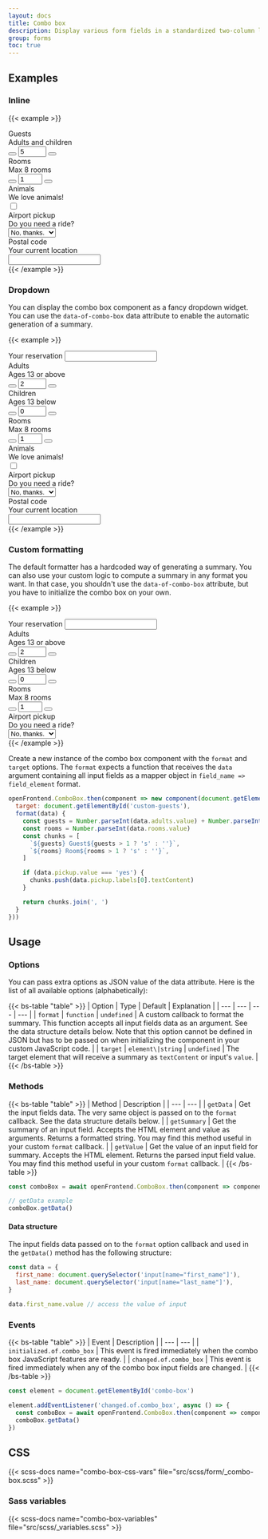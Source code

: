 ```yaml
---
layout: docs
title: Combo box
description: Display various form fields in a standardized two-column layout.
group: forms
toc: true
---
```


## Examples

### Inline

{{< example >}}
<div class="combo-box">
  <div class="combo-box-row">
    <div class="combo-box-label">
      <label for="inline-guests" class="form-label">Guests</label>
      <div class="form-text">Adults and children</div>
    </div>
    <div class="combo-box-input">
      <div class="input-group" data-of-quantity-picker>
        <button type="button" class="btn btn-icon btn-primary" data-of-quantity-picker-minus><i class="ofi-dash"></i></button>
        <input type="number" id="inline-guests" class="form-control text-center" value="5" min="1" max="10" readonly>
        <button type="button" class="btn btn-icon btn-primary" data-of-quantity-picker-plus><i class="ofi-plus"></i></button>
      </div>
    </div>
  </div>
  <div class="combo-box-divider"></div>
  <div class="combo-box-row">
    <div class="combo-box-label">
      <label for="inline-rooms" class="form-label">Rooms</label>
      <div class="form-text">Max 8 rooms</div>
    </div>
    <div class="combo-box-input">
      <div class="input-group w-auto" data-of-quantity-picker>
        <button type="button" class="btn btn-icon btn-primary" data-of-quantity-picker-minus><i class="ofi-dash"></i></button>
        <input type="number" id="inline-rooms" class="form-control text-center" value="1" min="1" max="8" readonly>
        <button type="button" class="btn btn-icon btn-primary" data-of-quantity-picker-plus><i class="ofi-plus"></i></button>
      </div>
    </div>
  </div>
  <div class="combo-box-divider"></div>
  <div class="combo-box-row">
    <div class="combo-box-label">
      <label for="inline-animals" class="form-label">Animals</label>
      <div class="form-text">We love animals!</div>
    </div>
    <div class="combo-box-input">
      <input type="checkbox" id="inline-animals" class="form-check-input" value="1">
    </div>
  </div>
  <div class="combo-box-divider"></div>
  <div class="combo-box-row">
    <div class="combo-box-label">
      <label for="inline-pickup" class="form-label">Airport pickup</label>
      <div class="form-text">Do you need a ride?</div>
    </div>
    <div class="combo-box-input">
      <select id="inline-pickup" class="form-select">
        <option value="no">No, thanks.</option>
        <option value="yes">Yes, please!</option>
      </select>
    </div>
  </div>
  <div class="combo-box-divider"></div>
  <div class="combo-box-row">
    <div class="combo-box-label">
      <label for="inline-postal" class="form-label">Postal code</label>
      <div class="form-text">Your current location</div>
    </div>
    <div class="combo-box-input">
      <input type="text" id="inline-postal" class="form-control">
    </div>
  </div>
</div>
{{< /example >}}

### Dropdown

You can display the combo box component as a fancy dropdown widget. You can use the `data-of-combo-box` data attribute to enable the automatic generation of a summary.

{{< example >}}
<div class="dropdown" data-of-combo-box='{ "target": "#dropdown-guests" }'>
  <label for="dropdown-guests" class="form-label">Your reservation</label>
  <input type="text" id="dropdown-guests" class="form-select" data-bs-auto-close="outside" data-bs-toggle="dropdown" readonly>

  <div class="dropdown-menu">
    <div class="combo-box">
      <div class="combo-box-row">
        <div class="combo-box-label">
          <label for="dropdown-adults" class="form-label">Adults</label>
          <div class="form-text">Ages 13 or above</div>
        </div>
        <div class="combo-box-input">
          <div class="input-group" data-of-quantity-picker>
            <button type="button" class="btn btn-icon btn-primary" data-of-quantity-picker-minus><i class="ofi-dash"></i></button>
            <input type="number" id="dropdown-adults" name="adults" class="form-control text-center" value="2" min="1" max="10" readonly>
            <button type="button" class="btn btn-icon btn-primary" data-of-quantity-picker-plus><i class="ofi-plus"></i></button>
          </div>
        </div>
      </div>
      <div class="combo-box-divider"></div>
      <div class="combo-box-row">
        <div class="combo-box-label">
          <label for="dropdown-children" class="form-label">Children</label>
          <div class="form-text">Ages 13 below</div>
        </div>
        <div class="combo-box-input">
          <div class="input-group w-auto" data-of-quantity-picker>
            <button type="button" class="btn btn-icon btn-primary" data-of-quantity-picker-minus><i class="ofi-dash"></i></button>
            <input type="number" id="dropdown-children" class="form-control text-center" value="0" min="0" max="10" readonly>
            <button type="button" class="btn btn-icon btn-primary" data-of-quantity-picker-plus><i class="ofi-plus"></i></button>
          </div>
        </div>
      </div>
      <div class="combo-box-divider"></div>
      <div class="combo-box-row">
        <div class="combo-box-label">
          <label for="dropdown-rooms" class="form-label">Rooms</label>
          <div class="form-text">Max 8 rooms</div>
        </div>
        <div class="combo-box-input">
          <div class="input-group w-auto" data-of-quantity-picker>
            <button type="button" class="btn btn-icon btn-primary" data-of-quantity-picker-minus><i class="ofi-dash"></i></button>
            <input type="number" id="dropdown-rooms" name="rooms" class="form-control text-center" value="1" min="1" max="8" readonly>
            <button type="button" class="btn btn-icon btn-primary" data-of-quantity-picker-plus><i class="ofi-plus"></i></button>
          </div>
        </div>
      </div>
      <div class="combo-box-divider"></div>
      <div class="combo-box-row">
        <div class="combo-box-label">
          <label for="dropdown-animals" class="form-label">Animals</label>
          <div class="form-text">We love animals!</div>
        </div>
        <div class="combo-box-input">
          <input type="checkbox" id="dropdown-animals" name="animals" class="form-check-input" value="1">
        </div>
      </div>
      <div class="combo-box-divider"></div>
      <div class="combo-box-row">
        <div class="combo-box-label">
          <label for="dropdown-pickup" class="form-label">Airport pickup</label>
          <div class="form-text">Do you need a ride?</div>
        </div>
        <div class="combo-box-input">
          <select id="dropdown-pickup" class="form-select" name="pickup">
            <option value="no">No, thanks.</option>
            <option value="yes">Yes, please!</option>
          </select>
        </div>
      </div>
      <div class="combo-box-divider"></div>
      <div class="combo-box-row">
        <div class="combo-box-label">
          <label for="dropdown-postal" class="form-label">Postal code</label>
          <div class="form-text">Your current location</div>
        </div>
        <div class="combo-box-input">
          <input type="text" name="postal" id="dropdown-postal" class="form-control">
        </div>
      </div>
    </div>
  </div>
</div>
{{< /example >}}

### Custom formatting

The default formatter has a hardcoded way of generating a summary. You can also use your custom logic to compute a summary in any format you want. In that case, you shouldn't use the `data-of-combo-box` attribute, but you have to initialize the combo box on your own.

{{< example >}}
<div id="custom-combo-box" class="dropdown">
  <label for="custom-guests" class="form-label">Your reservation</label>
  <input type="text" id="custom-guests" class="form-select" data-bs-auto-close="outside" data-bs-toggle="dropdown" readonly>

  <div class="dropdown-menu">
    <div class="combo-box">
      <div class="combo-box-row">
        <div class="combo-box-label">
          <label for="custom-adults" class="form-label">Adults</label>
          <div class="form-text">Ages 13 or above</div>
        </div>
        <div class="combo-box-input">
          <div class="input-group" data-of-quantity-picker>
            <button type="button" class="btn btn-icon btn-primary" data-of-quantity-picker-minus><i class="ofi-dash"></i></button>
            <input type="number" id="custom-adults" name="adults" class="form-control text-center" value="2" min="1" max="10" readonly>
            <button type="button" class="btn btn-icon btn-primary" data-of-quantity-picker-plus><i class="ofi-plus"></i></button>
          </div>
        </div>
      </div>
      <div class="combo-box-divider"></div>
      <div class="combo-box-row">
        <div class="combo-box-label">
          <label for="custom-children" class="form-label">Children</label>
          <div class="form-text">Ages 13 below</div>
        </div>
        <div class="combo-box-input">
          <div class="input-group w-auto" data-of-quantity-picker>
            <button type="button" class="btn btn-icon btn-primary" data-of-quantity-picker-minus><i class="ofi-dash"></i></button>
            <input type="number" id="custom-children" name="children" class="form-control text-center" value="0" min="0" max="10" readonly>
            <button type="button" class="btn btn-icon btn-primary" data-of-quantity-picker-plus><i class="ofi-plus"></i></button>
          </div>
        </div>
      </div>
      <div class="combo-box-divider"></div>
      <div class="combo-box-row">
        <div class="combo-box-label">
          <label for="custom-rooms" class="form-label">Rooms</label>
          <div class="form-text">Max 8 rooms</div>
        </div>
        <div class="combo-box-input">
          <div class="input-group w-auto" data-of-quantity-picker>
            <button type="button" class="btn btn-icon btn-primary" data-of-quantity-picker-minus><i class="ofi-dash"></i></button>
            <input type="number" id="custom-rooms" name="rooms" class="form-control text-center" value="1" min="1" max="8" readonly>
            <button type="button" class="btn btn-icon btn-primary" data-of-quantity-picker-plus><i class="ofi-plus"></i></button>
          </div>
        </div>
      </div>
      <div class="combo-box-divider"></div>
      <div class="combo-box-row">
        <div class="combo-box-label">
          <label for="custom-pickup" class="form-label">Airport pickup</label>
          <div class="form-text">Do you need a ride?</div>
        </div>
        <div class="combo-box-input">
          <select id="custom-pickup" class="form-select" name="pickup">
            <option value="no">No, thanks.</option>
            <option value="yes">Yes, please!</option>
          </select>
        </div>
      </div>
    </div>
  </div>
</div>
{{< /example >}}

Create a new instance of the combo box component with the `format` and `target` options. The `format` expects a function that receives the `data` argument containing all input fields as a mapper object in `field_name => field_element` format.

```js
openFrontend.ComboBox.then(component => new component(document.getElementById('custom-combo-box'), {
  target: document.getElementById('custom-guests'),
  format(data) {
    const guests = Number.parseInt(data.adults.value) + Number.parseInt(data.children.value)
    const rooms = Number.parseInt(data.rooms.value)
    const chunks = [
      `${guests} Guest${guests > 1 ? 's' : ''}`,
      `${rooms} Room${rooms > 1 ? 's' : ''}`,
    ]

    if (data.pickup.value === 'yes') {
      chunks.push(data.pickup.labels[0].textContent)
    }

    return chunks.join(', ')
  }
}))
```

<script>
document.addEventListener('DOMContentLoaded', () => {
  openFrontend.ComboBox.then(component => new component(document.getElementById('custom-combo-box'), {
    target: document.getElementById('custom-guests'),
    format: function (data) {
      const guests = parseInt(data.adults.value) + parseInt(data.children.value)
      const rooms = parseInt(data.rooms.value)

      const chunks = [
        `${guests} Guest${guests > 1 ? 's' : ''}`,
        `${rooms} Room${rooms > 1 ? 's' : ''}`,
      ]

      if (data.pickup.value === 'yes') {
        chunks.push(data.pickup.labels[0].textContent)
      }

      return chunks.join(', ');
    }
  }))
})
</script>

## Usage

### Options

You can pass extra options as JSON value of the data attribute. Here is the list of all available options (alphabetically):

{{< bs-table "table" >}}
| Option | Type | Default | Explanation |
| --- | --- | --- | --- |
| `format` | `function` | `undefined` | A custom callback to format the summary. This function accepts all input fields data as an argument. See the data structure details below. Note that this option cannot be defined in JSON but has to be passed on when initializing the component in your custom JavaScript code. |
| `target` | `element\|string` | `undefined` | The target element that will receive a summary as `textContent` or input's `value`. |
{{< /bs-table >}}

### Methods

{{< bs-table "table" >}}
| Method | Description |
| --- | --- |
| `getData` | Get the input fields data. The very same object is passed on to the `format` callback. See the data structure details below. |
| `getSummary` | Get the summary of an input field. Accepts the HTML element and value as arguments. Returns a formatted string. You may find this method useful in your custom `format` callback. |
| `getValue` | Get the value of an input field for summary. Accepts the HTML element. Returns the parsed input field value. You may find this method useful in your custom `format` callback. |
{{< /bs-table >}}

```js
const comboBox = await openFrontend.ComboBox.then(component => component.getInstance('#example')) // Returns a Bootstrap combo box instance

// getData example
comboBox.getData()
```

#### Data structure

The input fields data passed on to the `format` option callback and used in the `getData()` method has the following structure:

```js
const data = {
  first_name: document.querySelector('input[name="first_name"]'),
  last_name: document.querySelector('input[name="last_name"]'),
}

data.first_name.value // access the value of input
```

### Events

{{< bs-table "table" >}}
| Event | Description |
| --- | --- |
| `initialized.of.combo_box` | This event is fired immediately when the combo box JavaScript features are ready. |
| `changed.of.combo_box` | This event is fired immediately when any of the combo box input fields are changed. |
{{< /bs-table >}}

```js
const element = document.getElementById('combo-box')

element.addEventListener('changed.of.combo_box', async () => {
  const comboBox = await openFrontend.ComboBox.then(component => component.getInstance(element))
  comboBox.getData()
})
```

## CSS

{{< scss-docs name="combo-box-css-vars" file="src/scss/form/_combo-box.scss" >}}

### Sass variables

{{< scss-docs name="combo-box-variables" file="src/scss/_variables.scss" >}}
